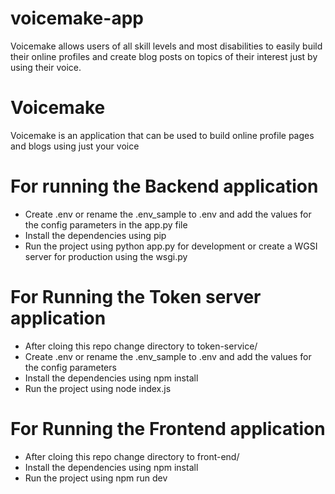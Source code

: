 # voicemake-app
Voicemake allows users of all skill levels and most disabilities to easily build their online profiles and create blog posts on topics of their interest just by using their voice.

# Voicemake
Voicemake is an application that can be used to build online profile pages and blogs using just your voice

# For running the Backend application
- Create .env or rename the .env_sample to .env and add the values for the config parameters in the app.py file
- Install the dependencies using pip
- Run the project using python app.py for development or create a WGSI server for production using the wsgi.py

# For Running the Token server application

- After cloing this repo change directory to token-service/
- Create .env or rename the .env_sample to .env and add the values for the config parameters
- Install the dependencies using npm install
- Run the project using node index.js

# For Running the Frontend application
- After cloing this repo change directory to front-end/
- Install the dependencies using npm install
- Run the project using npm run dev


